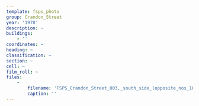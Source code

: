 ```yaml
---
template: fsps_photo
group: Crandon_Street
year: '1978'
description: ~
buildings:
    - ''
coordinates: ~
heading: ~
classification: ~
section: ~
cell: ~
film_roll: ~
files:
    -
        filename: 'FSPS_Crandon_Street_003,_south_side_(opposite_nos_10,_12),_12-6-E,_1978.png'
        caption: ''
---
```

